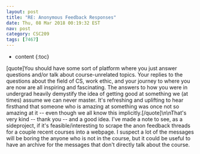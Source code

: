 ```yaml
---
layout: post
title: "RE: Anonymous Feedback Responses"
date: Thu, 08 Mar 2018 00:19:32 EST
nav: post
category: CSC209
tags: [7467]
---
```


* content
{:toc}

[quote]You should have some sort of platform where you just answer questions and/or talk about course-unrelated topics. Your replies to the questions about the field of CS, work ethic, and your journey to where you are now are all inspiring and fascinating. The answers to how you were in undergrad heavily demystify the idea of getting good at something we (at times) assume we can never master. It's refreshing and uplifting to hear firsthand that someone who is amazing at something was once not so amazing at it -- even though we all know this implicitly.[/quote]\n\nThat's very kind -- thank you -- and a good idea. I've made a note to see, as a sideproject, if it's feasible/interesting to scrape the anon feedback threads for a couple recent courses into a webpage. I suspect a lot of the messages will be boring the anyone who is not in the course, but it could be useful to have an archive for the messages that don't directly talk about the course.
<!-- more -->
<p></p>

